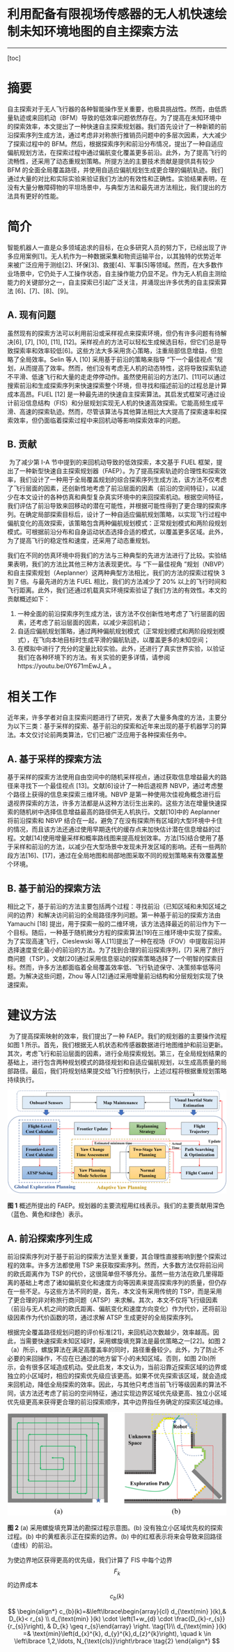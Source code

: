# **利用配备有限视场传感器的无人机快速绘制未知环境地图的自主探索方法**

---

[toc]

# 摘要

​	自主探索对于无人飞行器的各种智能操作至关重要，也极具挑战性。然而，由低质量轨迹或来回机动（BFM）导致的低效率问题依然存在。为了提高在未知环境中的探索效率，本文提出了一种快速自主探索规划器。我们首先设计了一种新颖的前沿探索序列生成方法，通过考虑非对称旅行推销员问题中的多层次因素，大大减少了探索过程中的 BFM。然后，根据探索序列和前沿分布情况，提出了一种自适应偏航规划方法，在探索过程中通过偏航变化覆盖更多前沿。此外，为了提高飞行的流畅性，还采用了动态重规划策略。所提方法的主要技术贡献是提供具有较少 BFM 的全面全局覆盖路径，并使用自适应偏航规划生成更合理的偏航轨迹。我们通过大量的对比和实际实验来验证我们方法的有效性和正确性。实验结果表明，在没有大量分散障碍物的平坦场景中，与典型方法和最先进方法相比，我们提出的方法具有更好的性能。

# 简介

​	智能机器人一直是众多领域追求的目标，在众多研究人员的努力下，已经出现了许多应用案例[1]。无人机作为一种数据采集和物资运输平台，以其独特的优势近年来被广泛应用于测绘[2]、环保[3]、救援[4]、军事[5]等领域。然而，在大多数作业场景中，它仍处于人工操作状态，自主操作能力仍显不足。作为无人机自主测绘能力的关键部分之一，自主探索已引起广泛关注，并涌现出许多优秀的自主探索算法 [6]、[7]、[8]、[9]。

## A. 现有问题

​	虽然现有的探索方法可以利用前沿或采样视点来探索环境，但仍有许多问题有待解决[6], [7], [10], [11], [12]。采样视点的方法可以轻松生成候选目标，但它们总是导致探索率和效率较低[6]。这些方法大多采用贪心策略，注重局部信息增益，但忽略了全局效率。Selin 等人 [10] 采用基于前沿的策略来指导 “下一个最佳视点 ”规划，从而提高了效率。然而，他们没有考虑无人机的动态特性，这将导致探索轨迹不平滑、低速飞行和大量的走走停停动作。虽然使用前沿的方法[7]、[11]可以通过搜索前沿和生成探索序列来快速探索整个环境，但寻找和描述前沿的过程总是计算成本高昂。FUEL [12] 是一种最先进的快速自主探索算法。其启发式框架可通过设计前沿信息结构（FIS）和分层规划实现无人机的快速高效探索。它能高频生成平滑、高速的探索轨迹。然而，尽管该算法与其他算法相比大大提高了探索速率和探索效率，但仍面临着探索过程中来回机动等影响探索效率的问题。

## B. 贡献

​	为了减少第 I-A 节中提到的来回机动导致的低效探索，本文基于 FUEL 框架，提出了一种新型快速自主探索规划器（FAEP）。为了提高探索轨迹的合理性和探索效率，我们设计了一种用于全局覆盖规划的综合探索序列生成方法，该方法不仅考虑了飞行层面的因素，还创新性地考虑了前沿层面的因素（前沿的空间特征），以减少在本文设计的各种仿真和典型复杂真实环境中的来回探索机动。根据空间特征，我们评估了前沿导致来回移动的潜在可能性，并根据可能性得到了更合理的探索序列。在确定局部探索目标后，设计了一种自适应偏航规划策略，以实现飞行过程中偏航变化的高效探索，该策略包含两种偏航规划模式：正常规划模式和两阶段规划模式。可根据前沿分布和自身运动状态选择合适的模式，以覆盖更多区域。此外，为了提高飞行的稳定性和速度，还采用了动态重规划。

​	我们在不同的仿真环境中将我们的方法与三种典型的先进方法进行了比较。实验结果表明，我们的方法比其他三种方法表现更优。与 “下一最佳视角 ”规划（NBVP）和自主探索规划（Aeplanner）这两种典型方法相比，我们的方法的探索过程快 3 到 7 倍。与最先进的方法 FUEL 相比，我们的方法减少了 20% 以上的飞行时间和飞行距离。此外，我们还通过机载真实环境探索验证了我们方法的有效性。本文的贡献概述如下：

1. 一种全面的前沿探索序列生成方法，该方法不仅创新性地考虑了飞行层面的因素，还考虑了前沿层面的因素，以减少来回机动；
2. 自适应偏航规划策略，通过两种偏航规划模式（正常规划模式和两阶段规划模式），在飞向本地目标时生成平滑的偏航轨迹，以覆盖更多的未知空间；
3. 在模拟中进行了充分的定量比较实验。此外，还进行了真实世界实验，以验证我们在各种环境下的方法。有关实验的更多详情，请参阅https://youtu.be/0Y671mEwJ_A 。

# 相关工作

近年来，许多学者对自主探索问题进行了研究，发表了大量多角度的方法，主要分为以下三类：基于采样的探索、基于前沿的探索和近年来出现的基于机器学习的算法。本文仅讨论前两类算法，它们已被广泛应用于各种探索任务中。

## A. 基于采样的探索方法

​	基于采样的探索方法使用自由空间中的随机采样视点，通过获取信息增益最大的路径来寻找下一个最佳视点 [13]。文献[6]设计了一种后退视界 NBVP，通过考虑整个路径上获得的信息来探索三维环境。NBVP 是第一种使用次佳视角概念进行后退视界探索的方法，许多方法都是从这种方法衍生出来的。这些方法在增量快速探索的随机树中选择信息增益最高的路径供无人机执行。文献[10]中的 Aeplanner 将前沿探索和 NBVP 结合在一起，避免了在没有探索所有区域的大型环境中卡住的情况，而且该方法还通过使用早期迭代的缓存点来加快估计潜在信息增益的过程。文献[14]使用增量采样和概率路线图来提高规划效率。方法[15]结合使用了基于采样和前沿的方法，以减少在大型场景中发现未开发区域的影响。还有一些两阶段方法[16]、[17]，通过在全局地图和局部地图采取不同的规划策略来有效覆盖整个环境。

## B. 基于前沿的探索方法

​	相比之下，基于前沿的方法主要包括两个过程：寻找前沿（已知区域和未知区域之间的边界）和解决访问前沿的全局路径序列问题。第一种基于前沿的探索方法由 Yamauchi [18] 提出，用于探索一般的二维环境，该方法选择最近的前沿作为下一个目标。随后，一种基于随机微分方程的探索算法[19]在三维环境中实现了探索。为了实现高速飞行，Cieslewski 等人[11]提出了一种在视场（FOV）中提取前沿并选择速度变化最小的前沿的方法。为了找到合理的前沿探索序列，[7] 采用了旅行商问题（TSP）。文献[20]通过采用信息驱动的探索策略选择了一个明智的探索目标。然而，许多方法都面临着全局覆盖效率低、飞行轨迹保守、决策频率低等问题。为解决这些问题，Zhou 等人[12]通过采用增量前沿结构和分层规划实现了快速探索。

# 建议方法

​	为了提高探索映射的效率，我们提出了一种 FAEP。我们的规划器的主要操作流程如图 1 所示。首先，我们根据无人机状态和传感器数据进行地图维护和前沿更新。其次，考虑飞行和前沿层面的因素，进行全局探索规划。第三，在全局规划结果的基础上，进行包含两种规划模式的路径规划和自适应偏航规划，以生成高质量的局部路径。最后，我们将规划结果提交给飞行控制执行，上述过程将根据重规划策略持续执行。

![](images/zhao1-3285921-small.gif)

**图 1** 概述所提出的 FAEP。规划器的主要流程用红线表示。我们的主要贡献用深色（蓝色、黄色和绿色）表示。

## A. 前沿探索序列生成

​	前沿探索序列对于基于前沿的探索方法至关重要，其合理性直接影响到整个探索过程的效率。许多方法都使用 TSP 来获取探索序列。然而，大多数方法仅将前沿间的欧氏距离作为 TSP 的代价，这很简单但不够充分。虽然一些方法在欧几里得距离的基础上考虑了诸如偏航变化和速度方向等因素来提高探索序列的质量，但仍存在一些不足。与这些方法不同的是，首先，本文没有采用传统的 TSP，而是采用了更合理的非对称旅行商问题（ATSP）来求解。其次，本文不仅将飞行级因素（前沿与无人机之间的欧氏距离、偏航变化和速度方向变化）作为代价，还将前沿级因素作为代价函数的项，通过求解 ATSP 生成更好的全局探索序列。

​	根据完全覆盖路径规划问题的评价标准[21]，来回机动次数越少，效率越高。因此，当需要快速探索未知区域时，采用螺旋填充算法是最优策略之一[22]。如图 2（a）所示，螺旋算法在满足高覆盖率的同时，路径重叠较少。此外，为了防止不必要的来回操作，不应在已通过的地方留下小的未知区域。否则，如图 2(b)所示，会有很多区域造成机动。受此启发，本文认为，当前沿靠近探索区域的边界或独立的小区域时，相应的探索优先级应该更高。如果不优先探索该区域，就会造成来回机动，降低全局探索的效率。因此，与其他只考虑当前飞行等级因素的算法不同，该方法还考虑了前沿的空间特征，通过实现边界区域优先级更高、独立小区域优先级更高来获得更合理的前沿探索顺序，其中边界指任务确定的探索区域边缘。

![](images/zhao2-3285921-small.gif)

**图 2** (a) 采用螺旋填充算法的勘探过程示意图。(b) 没有独立小区域优先权的探索过程。(b) 中的黄框表示正在探索的边界。(b) 中的红框表示将来会导致来回路径（虚线）的前沿。

为使边界地区获得更高的优先级，我们计算了 FIS 中每个边界
$$
F_{k}
$$
的边界成本
$$
c_{b}(k)
$$

$$
\begin{align*}
c_{b}(k)=&\left\lbrace\begin{array}{cl}
d_{\text{min} }(k),& D_{k}< r_{s} \\
d_{\text{min} }(k) \cdot \left(1+w_{d} \cdot \frac{D_{k}-r_{s}}{r_{s}}\right), & D_{k} \geq r_{s}\end{array} \right. \tag{1}\\
d_{\text{min} }(k) =& \text{min}\left(d_{x}^{k}, d_{y}^{k},d_{z}^{k}\right), \quad k \in \left\lbrace 1,2,\ldots, N_{\text{cls}}\right\rbrace \tag{2}
\end{align*}
$$

